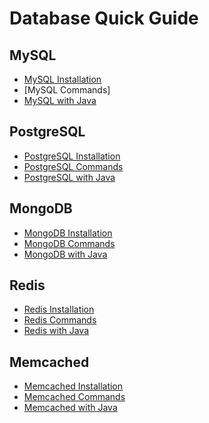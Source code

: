 # Database Quick Guide

## MySQL
* [MySQL Installation](MySQLSetup.md)
* [MySQL Commands]
* [MySQL with Java](MySQLWithJava.md)

## PostgreSQL
* [PostgreSQL Installation](Postgresqlsetup.md)
* [PostgreSQL Commands](PostgreSQLCommands.md)
* [PostgreSQL with Java](PostgresWithJava.md)

## MongoDB
* [MongoDB Installation](MongodbSetup.md)
* [MongoDB Commands](MongoDBHelp.md)
* [MongoDB with Java](MongoDBWithJava.md)

## Redis
* [Redis Installation]()
* [Redis Commands]()
* [Redis with Java]()

## Memcached
* [Memcached Installation]()
* [Memcached Commands]()
* [Memcached with Java]()

